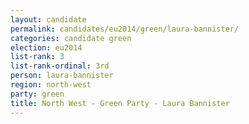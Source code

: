 ```yaml
---
layout: candidate
permalink: candidates/eu2014/green/laura-bannister/
categories: candidate green
election: eu2014
list-rank: 3
list-rank-ordinal: 3rd
person: laura-bannister
region: north-west
party: green
title: North West - Green Party - Laura Bannister
---
```

